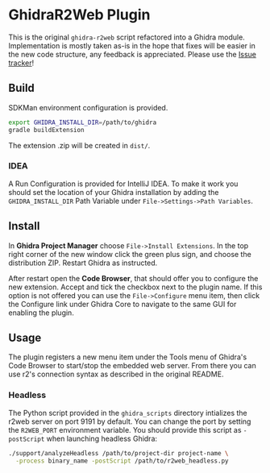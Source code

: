 # GhidraR2Web Plugin

This is the original `ghidra-r2web` script refactored into a Ghidra module. Implementation is mostly taken as-is in the hope that fixes will be easier in the new code structure, any feedback is appreciated. Please use the [Issue tracker](https://github.com/radareorg/ghidra-r2web/issues)!


## Build

SDKMan environment configuration is provided.

```bash
export GHIDRA_INSTALL_DIR=/path/to/ghidra
gradle buildExtension
```

The extension .zip will be created in `dist/`.

### IDEA

A Run Configuration is provided for IntelliJ IDEA. To make it work you should set the location of your Ghidra installation by adding the `GHIDRA_INSTALL_DIR` Path Variable under `File->Settings->Path Variables`.


## Install

In **Ghidra Project Manager** choose `File->Install Extensions`. In the top right corner of the new window click the green plus sign, and choose the distribution ZIP. Restart Ghidra as instructed.

After restart open the **Code Browser**, that should offer you to configure the new extension. Accept and tick the checkbox next to the plugin name. If this option is not offered you can use the `File->Configure` menu item, then click the Configure link under Ghidra Core to navigate to the same GUI for enabling the plugin.


## Usage

The plugin registers a new menu item under the Tools menu of Ghidra's Code Browser to start/stop the embedded web server. From there you can use r2's connection syntax as described in the original README. 

### Headless

The Python script provided in the `ghidra_scripts` directory intializes the r2web server on port 9191 by default. You can change the port by setting the `R2WEB_PORT` environment variable. You should provide this script as `-postScript` when launching headless Ghidra:

```bash
./support/analyzeHeadless /path/to/project-dir project-name \
  -process binary_name -postScript /path/to/r2web_headless.py
```
